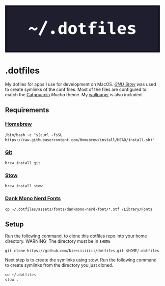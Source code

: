 ![repository banner](./assets/repository/banner.png)

# .dotfiles

My dofiles for apps I use for development on MacOS. [_GNU Stow_](https://www.gnu.org/software/stow/manual/stow.html) was used to create symlinks of the conf files. Most of the files are configured to match the [Catppuccin](https://catppuccin.com/) _Mocha_ theme. My [wallpaper](./assets/wallpaper.png) is also included.

## Requirements

### [Homebrew](https://brew.sh/)

```shell
/bin/bash -c "$(curl -fsSL https://raw.githubusercontent.com/Homebrew/install/HEAD/install.sh)"
```

### [Git](https://git-scm.com/)

```shell
brew install git
```

### [Stow](https://www.gnu.org/software/stow/manual/stow.html)

```shell
brew install stow
```

### [Dank Mono Nerd Fonts](https://www.nerdfonts.com/)

```shell
cp ~/.dotfiles/assets/fonts/dankmono-nerd-font/*.otf /Library/Fonts
```

## Setup

Run the following command, to clone this dotfiles repo into your home directory. WARNING: The directory must be in `$HOME`

```shell
git clone https://github.com/kireiiiiiiii/dotfiles.git $HOME/.dotfiles
```

Next step is to create the symlinks using stow. Run the following command to create symlinks from the directory you just cloned.

```shell
cd ~/.dotfiles
stow .
```
